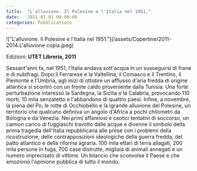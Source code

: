 ```yaml
---
title:  "L'alluvione. Il Polesine e l'Italia nel 1951."
date:   2011-01-01 00:00:00
categories: Pubblications
---
```


!["L'alluvione. Il Polesine e l'Italia nel 1951."](/assets/Copertine/2011-2014.L'alluvione copia.jpeg)

Edizioni: **UTET Libreria, 2011**

Sessant'anni fa, nel 1951, l'Italia andava sott'acqua in un susseguirsi di frane e di nubifragi. Dopo il Ferrarese e la Valtellina, il Comasco e il Trentino, il Piemonte e l'Umbria, agli inizi di ottobre un afflusso d'aria fredda di origine atlantica si scontrò con un fronte caldo proveniente dalla Tunisia. Una forte perturbazione interessò la Sardegna, la Sicilia e la Calabria, provocando 110 morti, 10 mila senzatetto e l'abbandono di quattro paesi. Infine, a novembre, la piena del Po, le rotte di Occhiobello e la ìgrande alluvione del Polesine, un territorio che qualcuno definiva un angolo d'Africa a pochi chilometri da Bologna e da Venezia.
Nei primi affannosi e caotici tentativi di soccorso, un camion carico di fuggiaschi travolto dalle acque e divenne il simbolo della prima tragedia dell'Italia repubblicana alle prese con i problemi della ricostruzione, delle contrapposizioni ideologiche della guerra fredda, del patto atlantico e della riforma agraria. 
100 mila ettari di terra allagati, 200 mila persone in fuga, 700 case distrutte, migliaia di animali annegati e un numero imprecisato di vittime.
Un bilancio che sconvolse il Paese e che emozionò l'opinione pubblica di tutto il mondo.